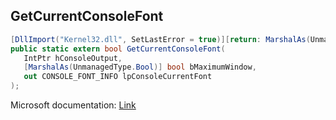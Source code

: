 ## GetCurrentConsoleFont

```csharp
[DllImport("Kernel32.dll", SetLastError = true)][return: MarshalAs(UnmanagedType.Bool)]
public static extern bool GetCurrentConsoleFont(
   IntPtr hConsoleOutput,
   [MarshalAs(UnmanagedType.Bool)] bool bMaximumWindow,
   out CONSOLE_FONT_INFO lpConsoleCurrentFont
);
```

Microsoft documentation: [Link](https://docs.microsoft.com/en-us/windows/console/getcurrentconsolefont)
